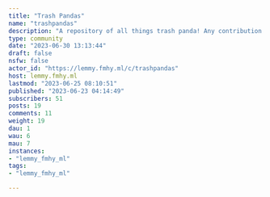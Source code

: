 ```yaml
---
title: "Trash Pandas" 
name: "trashpandas"
description: "A repository of all things trash panda! Any contribution in the form of art, pictures and videos of trash pandas are welcome!"
type: community
date: "2023-06-30 13:13:44"
draft: false
nsfw: false
actor_id: "https://lemmy.fmhy.ml/c/trashpandas"
host: lemmy.fmhy.ml
lastmod: "2023-06-25 08:10:51"
published: "2023-06-23 04:14:49"
subscribers: 51
posts: 19
comments: 11
weight: 19
dau: 1
wau: 6
mau: 7
instances:
- "lemmy_fmhy_ml"
tags: 
- "lemmy_fmhy_ml"

---
```

